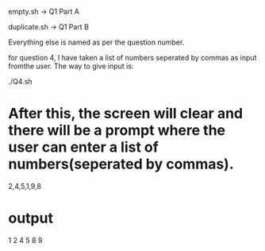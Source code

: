 empty.sh -> Q1 Part A

duplicate.sh -> Q1 Part B

Everything else is named as per the question number.

for question 4, I have taken a list of numbers seperated by commas as input fromthe user. The way to give input is:

./Q4.sh

# After this, the screen will clear and there will be a prompt where the user can enter a list of numbers(seperated by commas). 

2,4,5,1,9,8

# output

1 2 4 5 8 9

  
